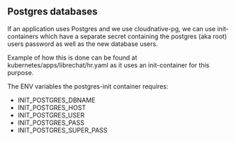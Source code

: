 ## Postgres databases

If an application uses Postgres and we use cloudnative-pg, we can use init-containers which have a separate secret containing
the postgres (aka root) users password as well as the new database users.

Example of how this is done can be found at kubernetes/apps/librechat/hr.yaml as it uses an init-container for this purpose.

The ENV variables the postgres-init container requires:
- INIT_POSTGRES_DBNAME
- INIT_POSTGRES_HOST
- INIT_POSTGRES_USER
- INIT_POSTGRES_PASS
- INIT_POSTGRES_SUPER_PASS
